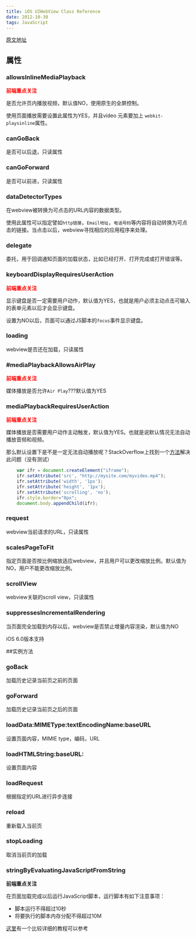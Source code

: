```yaml
---
title: iOS UIWebView Class Reference
date: 2012-10-30
tags: JavaScript
---
```


[原文地址](https://developer.apple.com/library/ios/#documentation/UIKit/Reference/UIWebView_Class/Reference/Reference.html)

## 属性

###  allowsInlineMediaPlayback

<strong style="color:red;">前端重点关注</strong>

是否允许页内播放视频，默认值NO，使用原生的全屏控制。

使用页面播放需要设置此属性为YES，并且video 元素要加上 `webkit-playsinline`属性。

###  canGoBack

是否可以后退，只读属性

###  canGoForward

是否可以前进，只读属性

###  dataDetectorTypes

在webview被转换为可点击的URL内容的数据类型。

使用此属性可以指定譬如`http链接`，`Email地址`，`电话号码`等内容将自动转换为可点击的链接。当点击以后，webview寻找相应的应用程序来处理。

###  delegate

委托，用于回调通知页面的加载状态，比如已经打开、打开完成或打开错误等。


### keyboardDisplayRequiresUserAction

<strong style="color:red;">前端重点关注</strong>

显示键盘是否一定需要用户动作，默认值为YES，也就是用户必须主动点击可输入的表单元素以后才会显示键盘。

设置为NO以后，页面可以通过JS脚本的`focus`事件显示键盘。

### loading

webview是否还在加载，只读属性

### #mediaPlaybackAllowsAirPlay

<strong style="color:red;">前端重点关注</strong>

媒体播放是否允许`Air Play`???默认值为YES

### mediaPlaybackRequiresUserAction

<strong style="color:red;">前端重点关注</strong>

媒体播放是否需要用户动作主动触发，默认值为YES。也就是说默认情况无法自动播放音频和视频。

那么默认设置下是不是一定无法自动播放呢？StackOverflow上找到一个[方法](http://stackoverflow.com/questions/4259928/how-can-i-autoplay-media-in-ios-4-2-1-mobile-safari)解决此问题（没有测试）

```javascript
	var ifr = document.createElement("iframe");
	ifr.setAttribute('src', "http://mysite.com/myvideo.mp4");
	ifr.setAttribute('width', '1px');
	ifr.setAttribute('height', '1px');
	ifr.setAttribute('scrolling', 'no');
	ifr.style.border="0px";
	document.body.appendChild(ifr);
```

### request

webview当前请求的URL，只读属性

### scalesPageToFit

指定页面是否按比例缩放适应webview，并且用户可以更改缩放比例。默认值为NO，用户不能更改缩放比例。

### scrollView

webview关联的scroll view，只读属性

### suppressesIncrementalRendering

当页面完全加载到内存以后，webview是否禁止增量内容渲染，默认值为NO

iOS 6.0版本支持

##实例方法

### goBack

加载历史记录当前页之前的页面

### goForward

加载历史记录当前页之后的页面

### loadData:MIMEType:textEncodingName:baseURL

设置页面内容，MIMIE type，编码，URL

### loadHTMLString:baseURL:

设置页面内容

### loadRequest

根据指定的URL进行异步连接

### reload

重新载入当前页

### stopLoading

取消当前页的加载

### stringByEvaluatingJavaScriptFromString

**前端重点关注**

在页面加载完成以后运行JavaScript脚本，运行脚本有如下注意事项：

* 脚本运行不得超过10秒
* 将要执行的脚本内存分配不得超过10M

[这里](http://url.cn/7Vf4bx)有一个比较详细的教程可以参考
